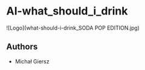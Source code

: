 # AI-what_should_i_drink
![Logo](what-should-i-drink_SODA POP EDITION.jpg)

## Authors
- Michał Giersz
